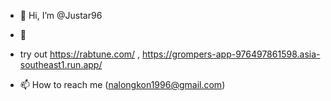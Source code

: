 - 👋 Hi, I’m @Justar96
- 👀
- try out https://rabtune.com/ , https://grompers-app-976497861598.asia-southeast1.run.app/

- 📫 How to reach me (nalongkon1996@gmail.com)
<!---
Justar96/Justar96 is a ✨ special ✨ repository because its `README.md` (this file) appears on your GitHub profile.
You can click the Preview link to take a look at your changes.
--->
